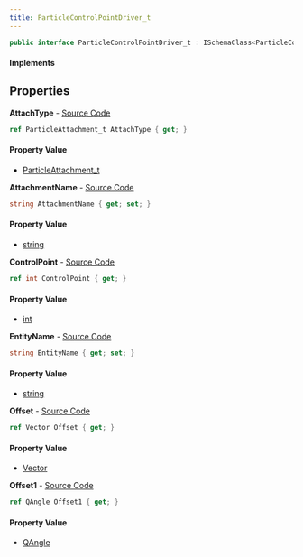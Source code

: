 ```yaml
---
title: ParticleControlPointDriver_t
---
```


```csharp
public interface ParticleControlPointDriver_t : ISchemaClass<ParticleControlPointDriver_t>, ISchemaField, ISchemaClass, INativeHandle
```

#### Implements

## Properties

**AttachType** - [Source Code](https://github.com/swiftly-solution/swiftlys2/blob/main/managed/src/SwiftlyS2.Generated/Schemas/Interfaces/ParticleControlPointDriver_t.cs#L18)

```csharp
ref ParticleAttachment_t AttachType { get; }
```

#### Property Value

- [ParticleAttachment_t](/docs/api/shared/schemadefinitions/particleattachment_t)

**AttachmentName** - [Source Code](https://github.com/swiftly-solution/swiftlys2/blob/main/managed/src/SwiftlyS2.Generated/Schemas/Interfaces/ParticleControlPointDriver_t.cs#L20)

```csharp
string AttachmentName { get; set; }
```

#### Property Value

- [string](https://learn.microsoft.com/dotnet/api/system.string)

**ControlPoint** - [Source Code](https://github.com/swiftly-solution/swiftlys2/blob/main/managed/src/SwiftlyS2.Generated/Schemas/Interfaces/ParticleControlPointDriver_t.cs#L16)

```csharp
ref int ControlPoint { get; }
```

#### Property Value

- [int](https://learn.microsoft.com/dotnet/api/system.int32)

**EntityName** - [Source Code](https://github.com/swiftly-solution/swiftlys2/blob/main/managed/src/SwiftlyS2.Generated/Schemas/Interfaces/ParticleControlPointDriver_t.cs#L26)

```csharp
string EntityName { get; set; }
```

#### Property Value

- [string](https://learn.microsoft.com/dotnet/api/system.string)

**Offset** - [Source Code](https://github.com/swiftly-solution/swiftlys2/blob/main/managed/src/SwiftlyS2.Generated/Schemas/Interfaces/ParticleControlPointDriver_t.cs#L22)

```csharp
ref Vector Offset { get; }
```

#### Property Value

- [Vector](/docs/api/shared/natives/vector)

**Offset1** - [Source Code](https://github.com/swiftly-solution/swiftlys2/blob/main/managed/src/SwiftlyS2.Generated/Schemas/Interfaces/ParticleControlPointDriver_t.cs#L24)

```csharp
ref QAngle Offset1 { get; }
```

#### Property Value

- [QAngle](/docs/api/shared/natives/qangle)

